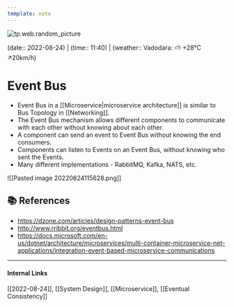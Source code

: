 ```yaml
---
template: note
---
```

![tp.web.random_picture](https://images.unsplash.com/photo-1605265536104-382d8ed9f106?crop=entropy&cs=tinysrgb&fit=crop&fm=jpg&h=300&ixid=MnwxfDB8MXxyYW5kb218MHx8dHJlZSxsYW5kc2NhcGUsd2F0ZXIsbW91bnRhaW58fHx8fHwxNjYxMzIxNDQw&ixlib=rb-1.2.1&q=80&utm_campaign=api-credit&utm_medium=referral&utm_source=unsplash_source&w=900)

(date:: 2022-08-24) | (time:: 11:40) | (weather:: Vadodara: ⛅️  +28°C ↗20km/h)

# Event Bus
- Event Bus in a [[Microservice|microservice architecture]] is similar to Bus Topology in [[Networking]]. 
- The Event Bus mechanism allows different components to communicate with each other without knowing about each other.
- A component can send an event to Event Bus without knowing the end consumers.
- Components can listen to Events on an Event Bus, without knowing who sent the Events.
- Many different implementations - RabbitMQ, Kafka, NATS, etc.

![[Pasted image 20220824115628.png]]

## 📚 References
- https://dzone.com/articles/design-patterns-event-bus
- http://www.rribbit.org/eventbus.html
- https://docs.microsoft.com/en-us/dotnet/architecture/microservices/multi-container-microservice-net-applications/integration-event-based-microservice-communications

---
#### Internal Links
[[2022-08-24]], [[System Design]], [[Microservice]], [[Eventual Consistency]]